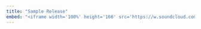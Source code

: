 ```yaml
---
title: "Sample Release"
embed: "<iframe width='100%' height='166' src='https://w.soundcloud.com/player/?url=https%3A//soundcloud.com/your-track'></iframe>"
---
```

